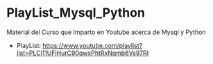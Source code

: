 # PlayList_Mysql_Python
Material del Curso que Imparto en Youtube acerca de Mysql y Python

* PlayList: https://www.youtube.com/playlist?list=PLCl11UFjHurC90qwxPhtRxNqmb6Vs97RI
